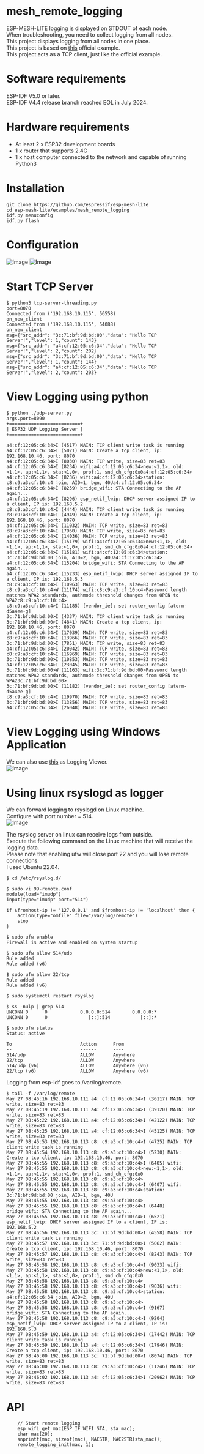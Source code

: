 # mesh_remote_logging
ESP-MESH-LITE logging is displayed on STDOUT of each node.   
When troubleshooting, you need to collect logging from all nodes.   
This project displays logging from all nodes in one place.   
This project is based on [this](https://github.com/espressif/esp-mesh-lite/tree/master/examples/mesh_local_control) official example.   
This project acts as a TCP client, just like the official example.   

# Software requirements
ESP-IDF V5.0 or later.   
ESP-IDF V4.4 release branch reached EOL in July 2024.   

# Hardware requirements
- At least 2 x ESP32 development boards
- 1 x router that supports 2.4G
- 1 x host computer connected to the network and capable of running Python3

# Installation
```
git clone https://github.com/espressif/esp-mesh-lite
cd esp-mesh-lite/examples/mesh_remote_logging
idf.py menuconfig
idf.py flash
```

# Configuration
![Image](https://github.com/user-attachments/assets/e2f8a337-0da2-4d04-bc13-edcee66e7d72)
![Image](https://github.com/user-attachments/assets/d86143b1-ddb8-40fb-aae5-63b129a068c8)

# Start TCP Server
```
$ python3 tcp-server-threading.py
port=8070
Connected from ('192.168.10.115', 56558)
on_new_client
Connected from ('192.168.10.115', 54088)
on_new_client
msg={"src_addr": "3c:71:bf:9d:bd:00","data": "Hello TCP Server!","level": 1,"count": 143}
msg={"src_addr": "a4:cf:12:05:c6:34","data": "Hello TCP Server!","level": 2,"count": 202}
msg={"src_addr": "3c:71:bf:9d:bd:00","data": "Hello TCP Server!","level": 1,"count": 144}
msg={"src_addr": "a4:cf:12:05:c6:34","data": "Hello TCP Server!","level": 2,"count": 203}
```

# View Logging using python
```
$ python ./udp-server.py
args.port=8090
+==========================+
| ESP32 UDP Logging Server |
+==========================+

a4:cf:12:05:c6:34>I (4517) MAIN: TCP client write task is running
a4:cf:12:05:c6:34>I (5021) MAIN: Create a tcp client, ip: 192.168.10.46, port: 8070
a4:cf:12:05:c6:34>I (8030) MAIN: TCP write, size=83 ret=83
a4:cf:12:05:c6:34>I (8234) wifi:a4:cf:12:05:c6:34>new:<1,1>, old:<1,1>, ap:<1,1>, sta:<1,0>, prof:1, snd_ch_cfg:0x0a4:cf:12:05:c6:34>
a4:cf:12:05:c6:34>I (8236) wifi:a4:cf:12:05:c6:34>station: c8:c9:a3:cf:10:c4 join, AID=1, bgn, 40Ua4:cf:12:05:c6:34>
a4:cf:12:05:c6:34>I (8259) bridge_wifi: STA Connecting to the AP again...
a4:cf:12:05:c6:34>I (8296) esp_netif_lwip: DHCP server assigned IP to a client, IP is: 192.168.5.2
c8:c9:a3:cf:10:c4>I (4444) MAIN: TCP client write task is running
c8:c9:a3:cf:10:c4>I (4949) MAIN: Create a tcp client, ip: 192.168.10.46, port: 8070
a4:cf:12:05:c6:34>I (11032) MAIN: TCP write, size=83 ret=83
c8:c9:a3:cf:10:c4>I (7960) MAIN: TCP write, size=83 ret=83
a4:cf:12:05:c6:34>I (14036) MAIN: TCP write, size=83 ret=83
a4:cf:12:05:c6:34>I (15179) wifi:a4:cf:12:05:c6:34>new:<1,1>, old:<1,1>, ap:<1,1>, sta:<1,0>, prof:1, snd_ch_cfg:0x0a4:cf:12:05:c6:34>
a4:cf:12:05:c6:34>I (15181) wifi:a4:cf:12:05:c6:34>station: 3c:71:bf:9d:bd:00 join, AID=2, bgn, 40Ua4:cf:12:05:c6:34>
a4:cf:12:05:c6:34>I (15204) bridge_wifi: STA Connecting to the AP again...
a4:cf:12:05:c6:34>I (15233) esp_netif_lwip: DHCP server assigned IP to a client, IP is: 192.168.5.3
c8:c9:a3:cf:10:c4>I (10963) MAIN: TCP write, size=83 ret=83
c8:c9:a3:cf:10:c4>W (11174) wifi:c8:c9:a3:cf:10:c4>Password length matches WPA2 standards, authmode threshold changes from OPEN to WPA2c8:c9:a3:cf:10:c4>
c8:c9:a3:cf:10:c4>I (11185) [vendor_ie]: set router_config [aterm-d5a4ee-g]
3c:71:bf:9d:bd:00>I (4337) MAIN: TCP client write task is running
3c:71:bf:9d:bd:00>I (4841) MAIN: Create a tcp client, ip: 192.168.10.46, port: 8070
a4:cf:12:05:c6:34>I (17039) MAIN: TCP write, size=83 ret=83
c8:c9:a3:cf:10:c4>I (13966) MAIN: TCP write, size=83 ret=83
3c:71:bf:9d:bd:00>I (7851) MAIN: TCP write, size=83 ret=83
a4:cf:12:05:c6:34>I (20042) MAIN: TCP write, size=83 ret=83
c8:c9:a3:cf:10:c4>I (16969) MAIN: TCP write, size=83 ret=83
3c:71:bf:9d:bd:00>I (10853) MAIN: TCP write, size=83 ret=83
a4:cf:12:05:c6:34>I (23045) MAIN: TCP write, size=83 ret=83
3c:71:bf:9d:bd:00>W (11163) wifi:3c:71:bf:9d:bd:00>Password length matches WPA2 standards, authmode threshold changes from OPEN to WPA23c:71:bf:9d:bd:00>
3c:71:bf:9d:bd:00>I (11182) [vendor_ie]: set router_config [aterm-d5a4ee-g]
c8:c9:a3:cf:10:c4>I (19970) MAIN: TCP write, size=83 ret=83
3c:71:bf:9d:bd:00>I (13856) MAIN: TCP write, size=83 ret=83
a4:cf:12:05:c6:34>I (26048) MAIN: TCP write, size=83 ret=83
```

# View Logging using Windows Application
We can also use [this](https://apps.microsoft.com/detail/9p4nn1x0mmzr?hl=ja-JP&gl=JP) as Logging Viewer.   
![Image](https://github.com/user-attachments/assets/f824e93e-33d6-49d2-9e8e-f07a33e37ebc)

# Using linux rsyslogd as logger   
We can forward logging to rsyslogd on Linux machine.   
Configure with port number = 514.   
![Image](https://github.com/user-attachments/assets/54726250-0ba1-4277-b40c-5fbae9ae592b)

The rsyslog server on linux can receive logs from outside.   
Execute the following command on the Linux machine that will receive the logging data.   
Please note that enabling ufw will close port 22 and you will lose remote connections.   
I used Ubuntu 22.04.   

```
$ cd /etc/rsyslog.d/

$ sudo vi 99-remote.conf
module(load="imudp")
input(type="imudp" port="514")

if $fromhost-ip != '127.0.0.1' and $fromhost-ip != 'localhost' then {
    action(type="omfile" file="/var/log/remote")
    stop
}

$ sudo ufw enable
Firewall is active and enabled on system startup

$ sudo ufw allow 514/udp
Rule added
Rule added (v6)

$ sudo ufw allow 22/tcp
Rule added
Rule added (v6)

$ sudo systemctl restart rsyslog

$ ss -nulp | grep 514
UNCONN 0      0            0.0.0.0:514        0.0.0.0:*
UNCONN 0      0               [::]:514           [::]:*

$ sudo ufw status
Status: active

To                         Action      From
--                         ------      ----
514/udp                    ALLOW       Anywhere
22/tcp                     ALLOW       Anywhere
514/udp (v6)               ALLOW       Anywhere (v6)
22/tcp (v6)                ALLOW       Anywhere (v6)
```

Logging from esp-idf goes to /var/log/remote.   
```
$ tail -f /var/log/remote
May 27 08:45:16 192.168.10.111 a4: cf:12:05:c6:34>I (36117) MAIN: TCP write, size=83 ret=83
May 27 08:45:19 192.168.10.111 a4: cf:12:05:c6:34>I (39120) MAIN: TCP write, size=83 ret=83
May 27 08:45:22 192.168.10.111 a4: cf:12:05:c6:34>I (42122) MAIN: TCP write, size=83 ret=83
May 27 08:45:25 192.168.10.111 a4: cf:12:05:c6:34>I (45125) MAIN: TCP write, size=83 ret=83
May 27 08:45:53 192.168.10.113 c8: c9:a3:cf:10:c4>I (4725) MAIN: TCP client write task is running
May 27 08:45:54 192.168.10.113 c8: c9:a3:cf:10:c4>I (5230) MAIN: Create a tcp client, ip: 192.168.10.46, port: 8070
May 27 08:45:55 192.168.10.113 c8: c9:a3:cf:10:c4>I (6405) wifi:
May 27 08:45:55 192.168.10.113 c8: c9:a3:cf:10:c4>new:<1,1>, old:<1,1>, ap:<1,1>, sta:<1,0>, prof:1, snd_ch_cfg:0x0
May 27 08:45:55 192.168.10.113 c8: c9:a3:cf:10:c4>
May 27 08:45:55 192.168.10.113 c8: c9:a3:cf:10:c4>I (6407) wifi:
May 27 08:45:55 192.168.10.113 c8: c9:a3:cf:10:c4>station: 3c:71:bf:9d:bd:00 join, AID=1, bgn, 40U
May 27 08:45:55 192.168.10.113 c8: c9:a3:cf:10:c4>
May 27 08:45:55 192.168.10.113 c8: c9:a3:cf:10:c4>I (6448) bridge_wifi: STA Connecting to the AP again...
May 27 08:45:55 192.168.10.113 c8: c9:a3:cf:10:c4>I (6521) esp_netif_lwip: DHCP server assigned IP to a client, IP is: 192.168.5.2
May 27 08:45:56 192.168.10.113 3c: 71:bf:9d:bd:00>I (4558) MAIN: TCP client write task is running
May 27 08:45:57 192.168.10.113 3c: 71:bf:9d:bd:00>I (5062) MAIN: Create a tcp client, ip: 192.168.10.46, port: 8070
May 27 08:45:57 192.168.10.113 c8: c9:a3:cf:10:c4>I (8243) MAIN: TCP write, size=83 ret=83
May 27 08:45:58 192.168.10.113 c8: c9:a3:cf:10:c4>I (9033) wifi:
May 27 08:45:58 192.168.10.113 c8: c9:a3:cf:10:c4>new:<1,1>, old:<1,1>, ap:<1,1>, sta:<1,0>, prof:1, snd_ch_cfg:0x0
May 27 08:45:58 192.168.10.113 c8: c9:a3:cf:10:c4>
May 27 08:45:58 192.168.10.113 c8: c9:a3:cf:10:c4>I (9036) wifi:
May 27 08:45:58 192.168.10.113 c8: c9:a3:cf:10:c4>station: a4:cf:12:05:c6:34 join, AID=2, bgn, 40U
May 27 08:45:58 192.168.10.113 c8: c9:a3:cf:10:c4>
May 27 08:45:58 192.168.10.113 c8: c9:a3:cf:10:c4>I (9167) bridge_wifi: STA Connecting to the AP again...
May 27 08:45:58 192.168.10.113 c8: c9:a3:cf:10:c4>I (9204) esp_netif_lwip: DHCP server assigned IP to a client, IP is: 192.168.5.3
May 27 08:45:59 192.168.10.113 a4: cf:12:05:c6:34>I (17442) MAIN: TCP client write task is running
May 27 08:45:59 192.168.10.113 a4: cf:12:05:c6:34>I (17946) MAIN: Create a tcp client, ip: 192.168.10.46, port: 8070
May 27 08:46:00 192.168.10.113 3c: 71:bf:9d:bd:00>I (8074) MAIN: TCP write, size=83 ret=83
May 27 08:46:00 192.168.10.113 c8: c9:a3:cf:10:c4>I (11246) MAIN: TCP write, size=83 ret=83
May 27 08:46:02 192.168.10.113 a4: cf:12:05:c6:34>I (20962) MAIN: TCP write, size=83 ret=83
```

# API
```
    // Start remote logging
    esp_wifi_get_mac(ESP_IF_WIFI_STA, sta_mac);
    char mac[20];
    snprintf(mac, sizeof(mac), MACSTR, MAC2STR(sta_mac));
    remote_logging_init(mac, 1);
```
